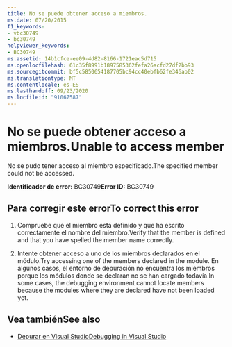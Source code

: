 ```yaml
---
title: No se puede obtener acceso a miembros.
ms.date: 07/20/2015
f1_keywords:
- vbc30749
- bc30749
helpviewer_keywords:
- BC30749
ms.assetid: 14b1cfce-ee09-4d82-8166-1721eac5d715
ms.openlocfilehash: 61c35f8991b1897585362fefa26acfd27df2bb93
ms.sourcegitcommit: bf5c5850654187705bc94cc40ebfb62fe346ab02
ms.translationtype: MT
ms.contentlocale: es-ES
ms.lasthandoff: 09/23/2020
ms.locfileid: "91067587"
---
```

# <a name="unable-to-access-member"></a><span data-ttu-id="8145f-102">No se puede obtener acceso a miembros.</span><span class="sxs-lookup"><span data-stu-id="8145f-102">Unable to access member</span></span>

<span data-ttu-id="8145f-103">No se pudo tener acceso al miembro especificado.</span><span class="sxs-lookup"><span data-stu-id="8145f-103">The specified member could not be accessed.</span></span>  
  
 <span data-ttu-id="8145f-104">**Identificador de error:** BC30749</span><span class="sxs-lookup"><span data-stu-id="8145f-104">**Error ID:** BC30749</span></span>  
  
## <a name="to-correct-this-error"></a><span data-ttu-id="8145f-105">Para corregir este error</span><span class="sxs-lookup"><span data-stu-id="8145f-105">To correct this error</span></span>  
  
1. <span data-ttu-id="8145f-106">Compruebe que el miembro está definido y que ha escrito correctamente el nombre del miembro.</span><span class="sxs-lookup"><span data-stu-id="8145f-106">Verify that the member is defined and that you have spelled the member name correctly.</span></span>  
  
2. <span data-ttu-id="8145f-107">Intente obtener acceso a uno de los miembros declarados en el módulo.</span><span class="sxs-lookup"><span data-stu-id="8145f-107">Try accessing one of the members declared in the module.</span></span> <span data-ttu-id="8145f-108">En algunos casos, el entorno de depuración no encuentra los miembros porque los módulos donde se declaran no se han cargado todavía.</span><span class="sxs-lookup"><span data-stu-id="8145f-108">In some cases, the debugging environment cannot locate members because the modules where they are declared have not been loaded yet.</span></span>  
  
## <a name="see-also"></a><span data-ttu-id="8145f-109">Vea también</span><span class="sxs-lookup"><span data-stu-id="8145f-109">See also</span></span>

- [<span data-ttu-id="8145f-110">Depurar en Visual Studio</span><span class="sxs-lookup"><span data-stu-id="8145f-110">Debugging in Visual Studio</span></span>](/visualstudio/debugger/debugger-feature-tour)
